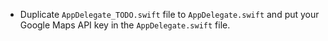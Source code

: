 - Duplicate `AppDelegate_TODO.swift` file to `AppDelegate.swift` and put your Google Maps API key in the `AppDelegate.swift` file.
